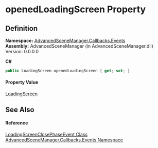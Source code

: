 # openedLoadingScreen Property




## Definition
**Namespace:** <a href="N_AdvancedSceneManager_Callbacks_Events.md">AdvancedSceneManager.Callbacks.Events</a>  
**Assembly:** AdvancedSceneManager (in AdvancedSceneManager.dll) Version: 0.0.0.0

**C#**
``` C#
public LoadingScreen openedLoadingScreen { get; set; }
```



#### Property Value
<a href="T_AdvancedSceneManager_Loading_LoadingScreen.md">LoadingScreen</a>

## See Also


#### Reference
<a href="T_AdvancedSceneManager_Callbacks_Events_LoadingScreenClosePhaseEvent.md">LoadingScreenClosePhaseEvent Class</a>  
<a href="N_AdvancedSceneManager_Callbacks_Events.md">AdvancedSceneManager.Callbacks.Events Namespace</a>  
